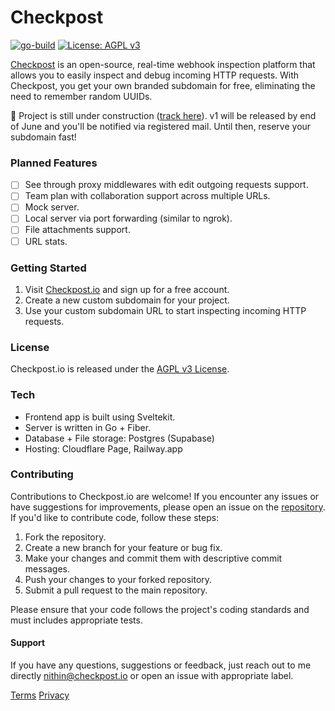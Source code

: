 # Checkpost

[![go-build](https://github.com/humanbeeng/checkpost/actions/workflows/go.yml/badge.svg)](https://github.com/humanbeeng/checkpost/actions/workflows/go.yml) [![License: AGPL v3](https://img.shields.io/badge/License-AGPL_v3-blue.svg)](https://www.gnu.org/licenses/agpl-3.0)

[Checkpost](https://checkpost.io) is an open-source, real-time webhook inspection platform that allows you to easily inspect and debug incoming HTTP requests. With Checkpost, you get your own branded subdomain for free, eliminating the need to remember random UUIDs.

🚧 Project is still under construction ([track here](https://github.com/humanbeeng/checkpost/issues/100)). v1 will be released by end of June and you'll be notified via registered mail. Until then, reserve your subdomain fast!

### Planned Features
- [ ]  See through proxy middlewares with edit outgoing requests support.
- [ ]  Team plan with collaboration support across multiple URLs.
- [ ]  Mock server.
- [ ]  Local server via port forwarding (similar to ngrok).
- [ ]  File attachments support.
- [ ]  URL stats.

### Getting Started
1. Visit [Checkpost.io](https://checkpost.io) and sign up for a free account.
2. Create a new custom subdomain for your project.
3. Use your custom subdomain URL to start inspecting incoming HTTP requests.

### License
Checkpost.io is released under the [AGPL v3 License](https://www.gnu.org/licenses/agpl-3.0).

### Tech 
- Frontend app is built using Sveltekit. 
- Server is written in Go + Fiber.
- Database + File storage: Postgres (Supabase)
- Hosting: Cloudflare Page, Railway.app

### Contributing
Contributions to Checkpost.io are welcome! If you encounter any issues or have suggestions for improvements, please open an issue on the [repository](https://github.com/humanbeeng/checkpost). If you'd like to contribute code, follow these steps:

1. Fork the repository.
2. Create a new branch for your feature or bug fix.
3. Make your changes and commit them with descriptive commit messages.
4. Push your changes to your forked repository.
5. Submit a pull request to the main repository.

Please ensure that your code follows the project's coding standards and must includes appropriate tests.

#### Support
If you have any questions, suggestions or feedback, just reach out to me directly [nithin@checkpost.io](mailto:nithin@checkpost.io)  or open an issue with appropriate label.

[Terms](https://checkpost.io/terms) [Privacy](https://checkpost.io/privacy)
